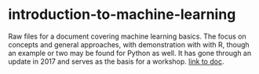 # introduction-to-machine-learning

Raw files for a document covering machine learning basics.  The focus on concepts and general approaches, with demonstration with with R, though an example or two may be found for Python as well.  It has gone through an update in 2017 and serves as the basis for a workshop. [link to doc](http://m-clark.github.io/introduction-to-machine-learning/).
